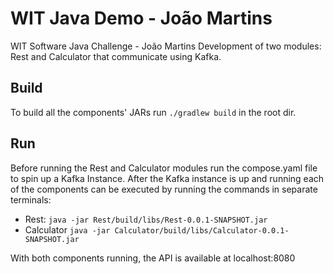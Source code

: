 # WIT Java Demo - João Martins

WIT Software Java Challenge - João Martins
Development of two modules: Rest and Calculator that communicate using Kafka.

## Build
To build all the components' JARs run ```./gradlew build``` in the root dir.

## Run

Before running the Rest and Calculator modules run the compose.yaml file to spin up a Kafka Instance.
After the Kafka instance is up and running each of the components can be executed by running the commands in separate terminals:
- Rest: ```java -jar Rest/build/libs/Rest-0.0.1-SNAPSHOT.jar```
- Calculator ```java -jar Calculator/build/libs/Calculator-0.0.1-SNAPSHOT.jar```

With both components running, the API is available at localhost:8080
